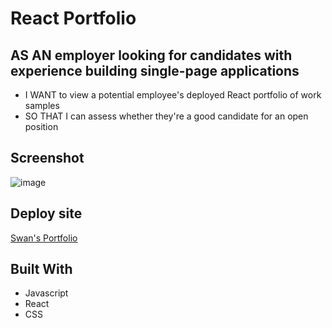 # React Portfolio

## AS AN employer looking for candidates with experience building single-page applications

  * I WANT to view a potential employee's deployed React portfolio of work samples
  * SO THAT I can assess whether they're a good candidate for an open position
  
## Screenshot

![image](https://user-images.githubusercontent.com/78882909/127795920-96c6c260-39ef-4ecb-a348-53c20c4693b3.png)

## Deploy site

[Swan's Portfolio](https://swanpham.github.io/react-portfolio/#/react-portfolio/About)
 
## Built With

- Javascript
- React
- CSS

